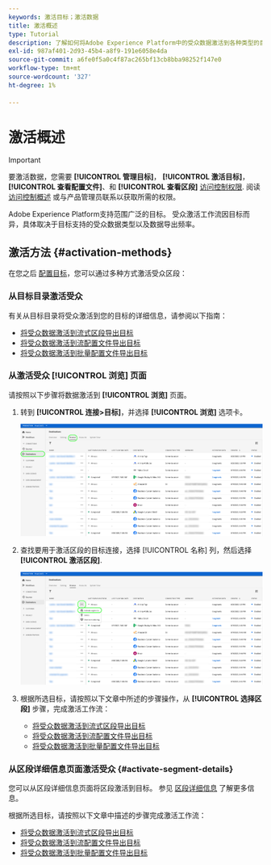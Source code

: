 ```yaml
---
keywords: 激活目标；激活数据
title: 激活概述
type: Tutorial
description: 了解如何将Adobe Experience Platform中的受众数据激活到各种类型的目标。
exl-id: 987af401-2d93-45b4-a8f9-191e6058e4da
source-git-commit: a6fe0f5a0c4f87ac265bf13cb8bba98252f147e0
workflow-type: tm+mt
source-wordcount: '327'
ht-degree: 1%

---
```


# 激活概述

>[!IMPORTANT]
> 
>要激活数据，您需要 **[!UICONTROL 管理目标]**， **[!UICONTROL 激活目标]**， **[!UICONTROL 查看配置文件]**、和 **[!UICONTROL 查看区段]** [访问控制权限](/help/access-control/home.md#permissions). 阅读 [访问控制概述](/help/access-control/ui/overview.md) 或与产品管理员联系以获取所需的权限。

Adobe Experience Platform支持范围广泛的目标。 受众激活工作流因目标而异，具体取决于目标支持的受众数据类型以及数据导出频率。

## 激活方法 {#activation-methods}

在您之后 [配置目标](connect-destination.md)，您可以通过多种方式激活受众区段：

### 从目标目录激活受众

有关从目标目录将受众激活到您的目标的详细信息，请参阅以下指南：

* [将受众数据激活到流式区段导出目标](activate-segment-streaming-destinations.md)
* [将受众数据激活到流配置文件导出目标](activate-streaming-profile-destinations.md)
* [将受众数据激活到批量配置文件导出目标](activate-batch-profile-destinations.md)

### 从激活受众 [!UICONTROL 浏览] 页面

请按照以下步骤将数据激活到 **[!UICONTROL 浏览]** 页面。

1. 转到 **[!UICONTROL 连接>目标]**，并选择 **[!UICONTROL 浏览]** 选项卡。

   ![“浏览”选项卡](../assets/ui/activation-overview/browse-tab.png)

1. 查找要用于激活区段的目标连接，选择 [!UICONTROL 名称] 列，然后选择 **[!UICONTROL 激活区段]**.

   ![“激活区段”按钮](../assets/ui/activation-overview/activate-segments.png)

1. 根据所选目标，请按照以下文章中所述的步骤操作，从 **[!UICONTROL 选择区段]** 步骤，完成激活工作流：

   * [将受众数据激活到流式区段导出目标](activate-segment-streaming-destinations.md)
   * [将受众数据激活到流配置文件导出目标](activate-streaming-profile-destinations.md)
   * [将受众数据激活到批量配置文件导出目标](activate-batch-profile-destinations.md)

### 从区段详细信息页面激活受众 {#activate-segment-details}

您可以从区段详细信息页面将区段激活到目标。 参见 [区段详细信息](../../segmentation/ui/overview.md#segment-details) 了解更多信息。

根据所选目标，请按照以下文章中描述的步骤完成激活工作流：

* [将受众数据激活到流式区段导出目标](activate-segment-streaming-destinations.md)
* [将受众数据激活到流配置文件导出目标](activate-streaming-profile-destinations.md)
* [将受众数据激活到批量配置文件导出目标](activate-batch-profile-destinations.md)
